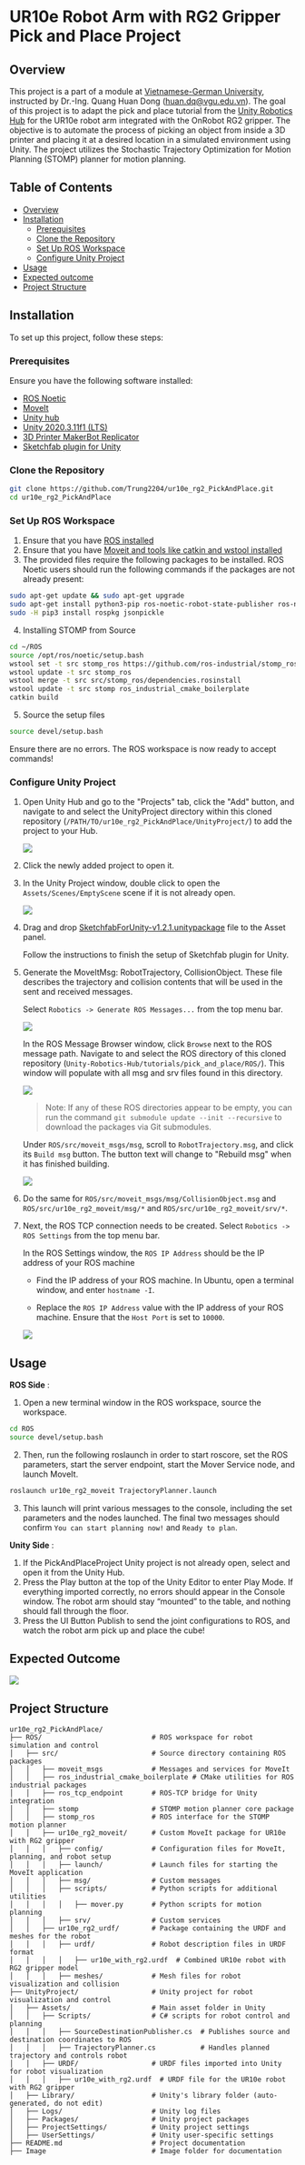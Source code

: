 # UR10e Robot Arm with RG2 Gripper Pick and Place Project

## Overview

This project is a part of a module at [Vietnamese-German University](https://vgu.edu.vn/), instructed by Dr.-Ing. Quang Huan Dong (huan.dq@vgu.edu.vn). The goal of this project is to adapt the pick and place tutorial from the [Unity Robotics Hub](https://github.com/Unity-Technologies/Unity-Robotics-Hub/tree/main/tutorials/pick_and_place) for the UR10e robot arm integrated with the OnRobot RG2 gripper. The objective is to automate the process of picking an object from inside a 3D printer and placing it at a desired location in a simulated environment using Unity. The project utilizes the Stochastic Trajectory Optimization for Motion Planning (STOMP) planner for motion planning.

## Table of Contents

- [Overview](#overview)
- [Installation](#installation)
  - [Prerequisites](#prerequisites)
  - [Clone the Repository](#clone-the-repository)
  - [Set Up ROS Workspace](#set-up-ros-workspace)
  - [Configure Unity Project](#configure-unity-project)
- [Usage](#usage)
- [Expected outcome](#expected-outcome)
- [Project Structure](#project-structure)

## Installation

To set up this project, follow these steps:

### Prerequisites

Ensure you have the following software installed:

- [ROS Noetic](https://wiki.ros.org/noetic/Installation/Ubuntu)
- [MoveIt](https://moveit.github.io/moveit_tutorials/doc/getting_started/getting_started.html) 
- [Unity hub](https://unity.com/download)
- [Unity 2020.3.11f1 (LTS)](https://unity.com/releases/editor/archive)
- [3D Printer MakerBot Replicator](https://sketchfab.com/3d-models/2-makerbot-10e13be074dd4d55a97b129c9b4d1959)
- [Sketchfab plugin for Unity](https://github.com/sketchfab/unity-plugin/releases)

### Clone the Repository

```bash
git clone https://github.com/Trung2204/ur10e_rg2_PickAndPlace.git
cd ur10e_rg2_PickAndPlace
```

### Set Up ROS Workspace
1. Ensure that you have [ROS installed](https://wiki.ros.org/noetic/Installation/Ubuntu)
2. Ensure that you have [Moveit and tools like catkin and wstool installed](https://moveit.github.io/moveit_tutorials/doc/getting_started/getting_started.html)
3. The provided files require the following packages to be installed. ROS Noetic users should run the following commands if the packages are not already present:

```bash
sudo apt-get update && sudo apt-get upgrade
sudo apt-get install python3-pip ros-noetic-robot-state-publisher ros-noetic-moveit ros-noetic-rosbridge-suite ros-noetic-joy ros-noetic-ros-control ros-noetic-ros-controllers
sudo -H pip3 install rospkg jsonpickle
```
4. Installing STOMP from Source
```bash
cd ~/ROS
source /opt/ros/noetic/setup.bash
wstool set -t src stomp_ros https://github.com/ros-industrial/stomp_ros.git --git
wstool update -t src stomp_ros
wstool merge -t src src/stomp_ros/dependencies.rosinstall
wstool update -t src stomp ros_industrial_cmake_boilerplate
catkin build
```
5. Source the setup files

```bash
source devel/setup.bash
```

Ensure there are no errors. The ROS workspace is now ready to accept commands!

### Configure Unity Project

1. Open Unity Hub and go to the "Projects" tab, click the "Add" button, and navigate to and select the UnityProject directory within this cloned repository (`/PATH/TO/ur10e_rg2_PickAndPlace/UnityProject/`) to add the project to your Hub.

   ![](Image/hub_addproject.png)

2. Click the newly added project to open it.

3. In the Unity Project window, double click to open the `Assets/Scenes/EmptyScene` scene if it is not already open.

   ![](Image/0_unity.png)

4. Drag and drop [SketchfabForUnity-v1.2.1.unitypackage](https://github.com/sketchfab/unity-plugin/releases) file to the Asset panel.

   Follow the instructions to finish the setup of Sketchfab plugin for Unity.

5. Generate the MoveItMsg: RobotTrajectory, CollisionObject. These file describes the trajectory and collision contents that will be used in the sent and received messages.

   Select `Robotics -> Generate ROS Messages...` from the top menu bar.

   ![](Image/2_menu.png)

   In the ROS Message Browser window, click `Browse` next to the ROS message path. Navigate to and select the ROS directory of this cloned repository (`Unity-Robotics-Hub/tutorials/pick_and_place/ROS/`). This window will populate with all msg and srv files found in this directory.

   ![](Image/2_browser.png)

   > Note: If any of these ROS directories appear to be empty, you can run the command `git submodule update --init --recursive` to download the packages via Git submodules.

   Under `ROS/src/moveit_msgs/msg`, scroll to `RobotTrajectory.msg`, and click its `Build msg` button. The button text will change to "Rebuild msg" when it has finished building.

   ![](Image/2_robottraj.png)

6. Do the same for `ROS/src/moveit_msgs/msg/CollisionObject.msg` and `ROS/src/ur10e_rg2_moveit/msg/*` and `ROS/src/ur10e_rg2_moveit/srv/*`.

5. Next, the ROS TCP connection needs to be created. Select `Robotics -> ROS Settings` from the top menu bar.

   In the ROS Settings window, the `ROS IP Address` should be the IP address of your ROS machine

   - Find the IP address of your ROS machine. In Ubuntu, open a terminal window, and enter `hostname -I`.

   - Replace the `ROS IP Address` value with the IP address of your ROS machine. Ensure that the `Host Port` is set to `10000`.

   ![](Image/2_settings.png)

## Usage
**ROS Side** :
1. Open a new terminal window in the ROS workspace, source the workspace.
```bash
cd ROS
source devel/setup.bash
```
2. Then, run the following roslaunch in order to start roscore, set the ROS parameters, start the server endpoint, start the Mover Service node, and launch MoveIt.
```bash
roslaunch ur10e_rg2_moveit TrajectoryPlanner.launch
```
3. This launch will print various messages to the console, including the set parameters and the nodes launched. The final two messages should confirm `You can start planning now!` and `Ready to plan`.

**Unity Side** :
1. If the PickAndPlaceProject Unity project is not already open, select and open it from the Unity Hub.
2. Press the Play button at the top of the Unity Editor to enter Play Mode. If everything imported correctly, no errors should appear in the Console window. The robot arm should stay “mounted” to the table, and nothing should fall through the floor.
3. Press the UI Button Publish to send the joint configurations to ROS, and watch the robot arm pick up and place the cube!

## Expected Outcome

  ![](Image/expected_outcome.gif)

## Project Structure
```
ur10e_rg2_PickAndPlace/
├── ROS/                           # ROS workspace for robot simulation and control
│   ├── src/                       # Source directory containing ROS packages
│   │   ├── moveit_msgs            # Messages and services for MoveIt
│   │   ├── ros_industrial_cmake_boilerplate # CMake utilities for ROS industrial packages
│   │   ├── ros_tcp_endpoint       # ROS-TCP bridge for Unity integration
│   │   ├── stomp                  # STOMP motion planner core package
│   │   ├── stomp_ros              # ROS interface for the STOMP motion planner
│   │   ├── ur10e_rg2_moveit/      # Custom MoveIt package for UR10e with RG2 gripper
│   │   │   ├── config/            # Configuration files for MoveIt, planning, and robot setup
│   │   │   ├── launch/            # Launch files for starting the MoveIt application
│   │   │   ├── msg/               # Custom messages
│   │   │   ├── scripts/           # Python scripts for additional utilities
│   │   │   │   ├── mover.py       # Python scripts for motion planning
│   │   │   ├── srv/               # Custom services
│   │   ├── ur10e_rg2_urdf/        # Package containing the URDF and meshes for the robot
│   │   │   ├── urdf/              # Robot description files in URDF format
│   │   │   │   ├── ur10e_with_rg2.urdf  # Combined UR10e robot with RG2 gripper model
│   │   │   ├── meshes/            # Mesh files for robot visualization and collision
├── UnityProject/                  # Unity project for robot visualization and control
│   ├── Assets/                    # Main asset folder in Unity
│   │   ├── Scripts/               # C# scripts for robot control and planning
│   │   │   ├── SourceDestinationPublisher.cs  # Publishes source and destination coordinates to ROS
│   │   │   ├── TrajectoryPlanner.cs           # Handles planned trajectory and controls robot
│   │   ├── URDF/                  # URDF files imported into Unity for robot visualization
│   │   │   ├── ur10e_with_rg2.urdf  # URDF file for the UR10e robot with RG2 gripper
│   ├── Library/                   # Unity's library folder (auto-generated, do not edit)
│   ├── Logs/                      # Unity log files
│   ├── Packages/                  # Unity project packages
│   ├── ProjectSettings/           # Unity project settings
│   ├── UserSettings/              # Unity user-specific settings
├── README.md                      # Project documentation
├── Image                          # Image folder for documentation
```
